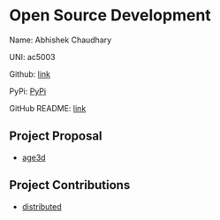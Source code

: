 # Open Source Development

Name: Abhishek Chaudhary

UNI: ac5003

Github: [link](https://github.com/A-Chaudhary)

PyPi: [PyPi](https://pypi.org/user/a-chaudhary/)

GitHub README: [link](https://github.com/A-Chaudhary/A-Chaudhary/blob/main/README.md)

## Project Proposal

- [age3d](../projects/python/age3d.md)

## Project Contributions

- [distributed](../projects/python/distributed.md)
